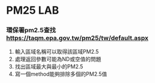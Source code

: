 # PM25 LAB
### 環保署pm2.5查找 https://taqm.epa.gov.tw/pm25/tw/default.aspx
1. 輸入區域名稱可以取得該區域PM2.5
2. 處理返回參數可能為ND或空值的問題
3. 找出區域最大與最小的PM2.5
4. 寫一個method能夠排除多個的PM2.5值
